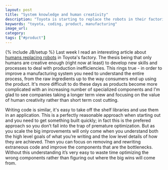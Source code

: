 ```yaml
---
layout: post
title: "System knowledge and human creativity"
description: "Toyota is starting to replace the robots in their factories because only by dealing with the details of a process can it be improved. I think this is a great approach and applies well to coding."
keywords: "toyota, coding, product, manufacturing"
image_url:
category:
tags: ["#product"]
---
```

{% include JB/setup %}
Last week I read an interesting article about <a href="http://www.bloomberg.com/news/2014-04-06/humans-replacing-robots-herald-toyota-s-vision-of-future.html" target="_blank">humans replacing robots</a> in Toyota's factory. The thesis being that only humans are creative enough (right now at least) to develop new skills and processes to deal with production inefficiencies. This rings true - in order to improve a manufacturing system you need to understand the entire process, from the raw ingredients up to the way consumers end up using the product. It's more difficult to do these days as products become more complicated with an increasing number of specialized components and I'm glad to see companies taking a longer term view and focusing on the value of human creativity rather than short term cost cutting.

Writing code is similar, it's easy to take off the shelf libraries and use them in an application. This is a perfectly reasonable approach when starting out and you need to get something built quickly; in fact this is the prefered approach so you don’t fall into the trap of premature optimization. But as you scale the big improvements will only come when you understand both the high level goals of what you’re writing and the low level details of how they are achieved. Then you can focus on removing and rewriting extraneous code and improve the components that are the bottlenecks. Without this understanding it’s very easy to waste time optimizing the wrong components rather than figuring out where the big wins will come from.
